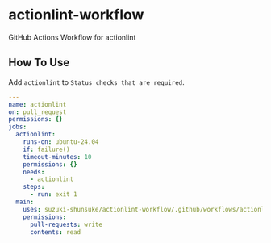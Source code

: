 # actionlint-workflow

GitHub Actions Workflow for actionlint

## How To Use

Add `actionlint` to `Status checks that are required`.

```yaml
---
name: actionlint
on: pull_request
permissions: {}
jobs:
  actionlint:
    runs-on: ubuntu-24.04
    if: failure()
    timeout-minutes: 10
    permissions: {}
    needs:
      - actionlint
    steps:
      - run: exit 1
  main:
    uses: suzuki-shunsuke/actionlint-workflow/.github/workflows/actionlint.yaml@6196583ab88cd36f36f7260fca4e8e4b2c4c9b66 # v0.4.1
    permissions:
      pull-requests: write
      contents: read
```
